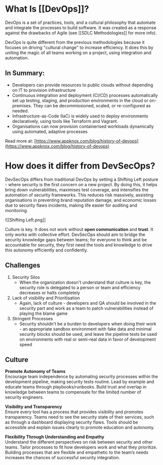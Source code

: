 # What Is [[DevOps]]?

DevOps is a set of practices, tools, and a cultural philosophy that automate and integrate the processes to build software. It was created as a response against the drawbacks of Agile (see [[SDLC Methodologies]] for more info).

DevOps is quite different from the previous methodologies because it focuses on driving "cultural change" to increase efficiency. It does this by uniting the magic of all teams working on a project, using integration and automation.
## In Summary:

- Developers can provide resources to public clouds without depending on IT to provision infrastructure
- Continuous integration and deployment (CI/CD) processes automatically set up testing, staging, and production environments in the cloud or on-premises. They can be decommissioned, scaled, or re-configured as needed.  
- Infrastructure-as-Code (IaC) is widely used to deploy environments declaratively, using tools like Terraform and Vagrant.
- Organisations can now provision containerised workloads dynamically using automated, adaptive processes

Read more at: [https://www.appknox.com/blog/history-of-devops](https://www.appknox.com/blog/history-of-devops)

# How does it differ from DevSecOps?

DevSecOps differs from traditional DevOps by setting a Shifting Left posture - where security is the first concern on a new project. 
By doing this, it helps bring down vulnerabilities, maximises test coverage, and intensifies the automation of security frameworks. This reduces risk massively, assisting organisations in preventing brand reputation damage, and economic losses due to security flaws incidents, making life easier for auditing and monitoring.

![[Shifting Left.png]]

Culture is key. It does not work without **open communication** and **trust**. It only works with collective effort. DevSecOps should aim to bridge the security knowledge gaps between teams; for everyone to think and be accountable for security, they first need the tools and knowledge to drive this autonomy efficiently and confidently.

## Challenges
1. Security Silos
	- When the organization doesn't understand that culture is key, the security role is delegated to a person or team and efficiency decreases or halts completely
2. Lack of visibility and Prioritisation
	- Again, lack of culture - developers and QA should be involved in the security part and work as a team to patch vulnerabilities instead of playing the blame game
3. Stringent Processes
	- Security shouldn't be a burden to developers when doing their work - an appropriate sandbox environment with fake data and minimal security blocks should be used, and leave the pipeline tests be used on environments with real or semi-real data in favor of development speed


## Culture
**Promote Autonomy of Teams**  
Encourage team independence by automating security processes within the development pipeline, making security tests routine. Lead by example and educate teams through playbooks/runbooks. Build trust and overlap in knowledge between teams to compensate for the limited number of security engineers.

**Visibility and Transparency**  
Ensure every tool has a process that provides visibility and promotes transparency. Teams need to see the security state of their services, such as through a dashboard displaying security flaws. Tools should be accessible and explain issues clearly to promote education and autonomy.

**Flexibility Through Understanding and Empathy**  
Understand the different perspectives on risk between security and other teams. Tailor processes to fit how developers work and what they prioritize. Building processes that are flexible and empathetic to the team’s needs increases the chances of successful security integration.